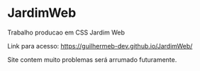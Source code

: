 # JardimWeb

Trabalho producao em CSS Jardim Web

Link para acesso:  https://guilhermeb-dev.github.io/JardimWeb/

Site contem muito problemas será arrumado futuramente.
